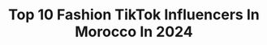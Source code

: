 ---
title: Top 10 Fashion TikTok Influencers In Morocco In 2024
description: >-
  Find top fashion TikTok influencers in Morocco in 2024. Most popular hashtags: #fashion #morocco #maroc #hairstyle.
platform: TikTok
hits: 19
text_top: Identify the best TikTok influencers on inBeat.
text_bottom: Our platform has 19 TikTok influencers like this in Morocco for you to pitch.
profiles:
  - username: "hamza_it"
    fullname: >-
      hamza_it
    bio: >-
      Fashion | lifestyle | model |blogger | influencer | streetwer Made in morocco 🇲
    location: "Morocco"
    followers: 6612
    engagement: 1008
    commentsToLikes: 0.042727
    id: ckbksl8nxnc070j23ww0n8x7z
    verified: false
    hashtags: "#0324mytest, #duo, #marocan, #algerienne"
  - username: "salama_dr"
    fullname: >-
      beautiful brown🥀💜
    bio: >-
      Instagram:salama_dr •Hijab Tutorial💜 •Photographie📸 •art 🎨 •hijab fashion🥀
    location: "Morocco"
    followers: 60100
    engagement: 845
    commentsToLikes: 0.035556
    id: ckb9lpmdzedgp0j23asykioda
    verified: false
    hashtags: "#hijabmoroco, #moroccangirl, #maroc, #2m"
  - username: "samadi_ilias"
    fullname: >-
      Samadiilias
    bio: >-
      You are in my world, be respectful. FASHION | HAIRSTYLE
    location: "Morocco"
    followers: 15200
    engagement: 1185
    commentsToLikes: 0.008037
    id: ckbkym017usdx0j23g1z6wdit
    verified: false
    hashtags: "#hair, #hairstyle, #menshair, #hairtutorial"
  - username: "hananvip"
    fullname: >-
      Hanan Coudai
    bio: >-
      
    location: "Morocco"
    followers: 58300
    engagement: 1206
    commentsToLikes: 0.046870
    id: ckbf39n30qyov0j23w7u6k54b
    verified: false
    hashtags: "#fashion, #fashionista, #makeupartist, #makemefamous"
  - username: "misslamoy"
    fullname: >-
      🎀𝓵𝓪𝓶𝓸𝔂🎀
    bio: >-
      For fun 😜
    location: "Morocco"
    followers: 105000
    engagement: 350
    commentsToLikes: 0.074411
    id: ckbqi2g6q3d510j232gugn7zc
    verified: false
    hashtags: "#makeup, #moroccanprincess, #fashion, #hairstyle"
  - username: "9bya"
    fullname: >-
      9bya
    bio: >-
      مرحبن
    location: "Morocco"
    followers: 1000000
    engagement: 987
    commentsToLikes: 0.010859
    id: ckbf39qutqz550j23xarhhfko
    verified: true
    hashtags: "#omegle, #parkour, #fashiontok, #challenge"
  - username: "aimadmassarii"
    fullname: >-
      Aimad Massar II
    bio: >-
      moroccan model Instagram: @aimadmassar.officiel fb : aimad massar II
    location: "Morocco"
    followers: 13000
    engagement: 452
    commentsToLikes: 0.045086
    id: ckbwc7p5l0whr0j23rnbtldkq
    verified: false
    hashtags: "#love, #russia, #fashionblogger, #fashion"
  - username: "salouabourhim10"
    fullname: >-
      Saloua Bourhim
    bio: >-
      
    location: "Morocco"
    followers: 6286
    engagement: 677
    commentsToLikes: 0.009887
    id: ckb9emrh72dgu0j2322farrr9
    verified: false
    hashtags: "#fashiondesigner, #modestfashion, #shootchallenge, #morocco"
  - username: "noursantos82"
    fullname: >-
      Nour Santos
    bio: >-
      Instagramme : @Nour Santos
    location: "Morocco"
    followers: 49300
    engagement: 344
    commentsToLikes: 0.014233
    id: ckbkyfh0gupwf0j23j1sc1z01
    verified: false
    hashtags: "#maroc, #men, #stylish, #mensfashion"
  - username: "mary_jerri"
    fullname: >-
      mary_jerri
    bio: >-
      From morocco 🇲🇦🇲🇦❤️ Instagram: mary_jerri
    location: "Morocco"
    followers: 515100
    engagement: 638
    commentsToLikes: 0.017821
    id: ck7zoyqj6mhza0j78pqy1jm5h
    verified: false
    hashtags: "#cerave, #cravata, #skincareroutine, #fashionnova"
---